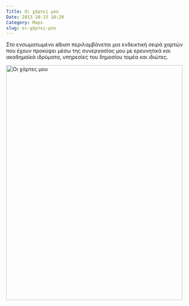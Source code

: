 ```yaml
---
Title: Οι χάρτες μου
Date: 2013-10-15 10:20
Category: Maps
slug: οι-χάρτες-μου
---
```


Στο ενσωματωμένο album περιλαμβάνεται μια ενδεικτική σειρά χαρτών που έχουν προκύψει μέσω της συνεργασίας μου με ερευνητικά και ακαδημαϊκά ιδρύματα, υπηρεσίες του δημοσίου τομέα και ιδιώτες.


<a data-flickr-embed="true" data-footer="true" href="https://www.flickr.com/photos/52214817@N07/albums/72177720310387650" title="Οι χάρτες μου"><img src="https://live.staticflickr.com/65535/53107602853_3198b16d2c_z.jpg" width="480" height="640" alt="Οι χάρτες μου"/></a><script async src="//embedr.flickr.com/assets/client-code.js" charset="utf-8"></script>